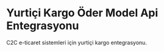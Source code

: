 # Yurtiçi Kargo Öder Model Api Entegrasyonu
C2C e-ticaret sistemleri için yurtiçi kargo entegrasyonu.
